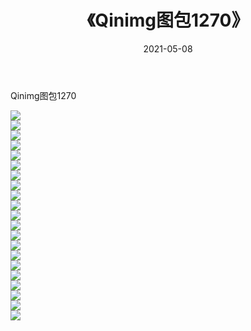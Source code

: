 ﻿---
layout: post
title:  《Qinimg图包1270》
date:   2021-05-08
img: http://imgx.orgx.ga/Qinimg图包/Qinimg图包1270/000.jpg
categories: [美女, 清纯, 唯美]
---

Qinimg图包1270

 ![](http://imgx.orgx.ga/Qinimg图包/Qinimg图包1270/001.jpg) <br>![](http://imgx.orgx.ga/Qinimg图包/Qinimg图包1270/002.jpg) <br>![](http://imgx.orgx.ga/Qinimg图包/Qinimg图包1270/003.jpg) <br>![](http://imgx.orgx.ga/Qinimg图包/Qinimg图包1270/004.jpg) <br>![](http://imgx.orgx.ga/Qinimg图包/Qinimg图包1270/005.jpg) <br>![](http://imgx.orgx.ga/Qinimg图包/Qinimg图包1270/006.jpg) <br>![](http://imgx.orgx.ga/Qinimg图包/Qinimg图包1270/007.jpg) <br>![](http://imgx.orgx.ga/Qinimg图包/Qinimg图包1270/008.jpg) <br>![](http://imgx.orgx.ga/Qinimg图包/Qinimg图包1270/009.jpg) <br>![](http://imgx.orgx.ga/Qinimg图包/Qinimg图包1270/010.jpg) <br>![](http://imgx.orgx.ga/Qinimg图包/Qinimg图包1270/011.jpg) <br>![](http://imgx.orgx.ga/Qinimg图包/Qinimg图包1270/012.jpg) <br>![](http://imgx.orgx.ga/Qinimg图包/Qinimg图包1270/013.jpg) <br>![](http://imgx.orgx.ga/Qinimg图包/Qinimg图包1270/014.jpg) <br>![](http://imgx.orgx.ga/Qinimg图包/Qinimg图包1270/015.jpg) <br>![](http://imgx.orgx.ga/Qinimg图包/Qinimg图包1270/016.jpg) <br>![](http://imgx.orgx.ga/Qinimg图包/Qinimg图包1270/017.jpg) <br>![](http://imgx.orgx.ga/Qinimg图包/Qinimg图包1270/018.jpg) <br>![](http://imgx.orgx.ga/Qinimg图包/Qinimg图包1270/019.jpg) <br>![](http://imgx.orgx.ga/Qinimg图包/Qinimg图包1270/020.jpg) <br>![](http://imgx.orgx.ga/Qinimg图包/Qinimg图包1270/021.jpg) <br>